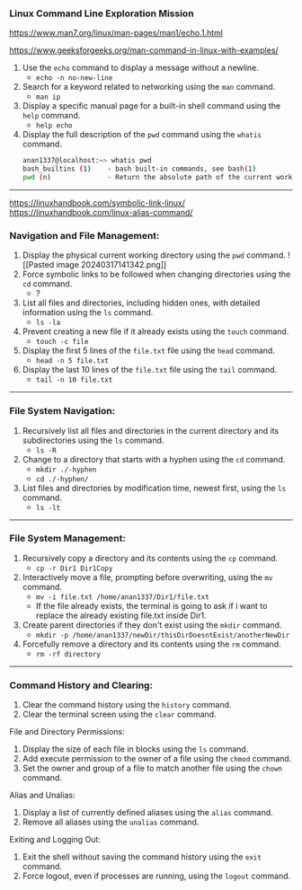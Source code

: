 ### Linux Command Line Exploration Mission

https://www.man7.org/linux/man-pages/man1/echo.1.html

https://www.geeksforgeeks.org/man-command-in-linux-with-examples/

1. Use the `echo` command to display a message without a newline.
	- `echo -n no-new-line`
2. Search for a keyword related to networking using the `man` command.
	- `man ip`
3. Display a specific manual page for a built-in shell command using the `help` command.
	- `help echo`
4. Display the full description of the `pwd` command using the `whatis` command.
	```BASH
	anan1337@localhost:~> whatis pwd
	bash_builtins (1)    - bash built-in commands, see bash(1)
	pwd (n)              - Return the absolute path of the current working directory
	```
---
https://linuxhandbook.com/symbolic-link-linux/
https://linuxhandbook.com/linux-alias-command/
### Navigation and File Management:
1. Display the physical current working directory using the `pwd` command.
	 ![[Pasted image 20240317141342.png]]
2. Force symbolic links to be followed when changing directories using the `cd` command.
	- ?
3. List all files and directories, including hidden ones, with detailed information using the `ls` command.
	- `ls -la`
4. Prevent creating a new file if it already exists using the `touch` command.
	- `touch -c file`
5. Display the first 5 lines of the `file.txt` file using the `head` command.
	- `head -n 5 file.txt`
6. Display the last 10 lines of the `file.txt` file using the `tail` command.
	- `tail -n 10 file.txt`
---
### File System Navigation:
1. Recursively list all files and directories in the current directory and its subdirectories using the `ls` command.
	- `ls -R`
2. Change to a directory that starts with a hyphen using the `cd` command.
	- `mkdir ./-hyphen`
	- `cd ./-hyphen/`
3. List files and directories by modification time, newest first, using the `ls` command.
	- `ls -lt`
---
### File System Management:
1. Recursively copy a directory and its contents using the `cp` command.
	- `cp -r Dir1 Dir1Copy`
2. Interactively move a file, prompting before overwriting, using the `mv` command.
	- `mv -i file.txt /home/anan1337/Dir1/file.txt`
	- If the file already exists, the terminal is going to ask if i want to replace the already existing file.txt inside Dir1.
3. Create parent directories if they don't exist using the `mkdir` command.
	- `mkdir -p /home/anan1337/newDir/thisDirDoesntExist/anotherNewDir`
4. Forcefully remove a directory and its contents using the `rm` command.
	- `rm -rf directory`
---
### Command History and Clearing:

1. Clear the command history using the `history` command.
2. Clear the terminal screen using the `clear` command.

File and Directory Permissions:

1. Display the size of each file in blocks using the `ls` command.
2. Add execute permission to the owner of a file using the `chmod` command.
3. Set the owner and group of a file to match another file using the `chown` command.

Alias and Unalias:

1. Display a list of currently defined aliases using the `alias` command.
2. Remove all aliases using the `unalias` command.

Exiting and Logging Out:

1. Exit the shell without saving the command history using the `exit` command.
2. Force logout, even if processes are running, using the `logout` command.